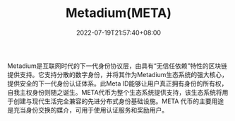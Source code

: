 ﻿---
weight: 
title: "Metadium(META)"
description: "Metadium是互联网时代的下一代身份协议层，由具有“无信任依赖”特性的区块链提供支持"
date: 2022-07-19T21:57:40+08:00
lastmod: 2022-07-19T16:45:40+08:00
draft: false
authors: ["seven"]
featuredImage: "metadiummeta.webp"
link: "https://www.metadium.com/"
tags: ["数字代币","Metadium(META)"]
categories: ["navigation"]
navigation: ["数字代币"]
lightgallery: true
toc: true
pinned: false
recommend: false
recommend1: false
---
Metadium是互联网时代的下一代身份协议层，由具有“无信任依赖”特性的区块链提供支持。它支持分散的数字身份，并将其作为Metadium生态系统的强大核心，提供安全的下一代身份认证体系。此Meta ID能够让用户真正拥有身份的所有权，自我主权身份则随之诞生。META代币为整个生态系统提供支持，该生态系统将用于创建与现代生活完全兼容的先进分布式身份基础设施。META 代币的主要用途是充当身份交换的媒介，可用于使用认证服务和奖励用户。

